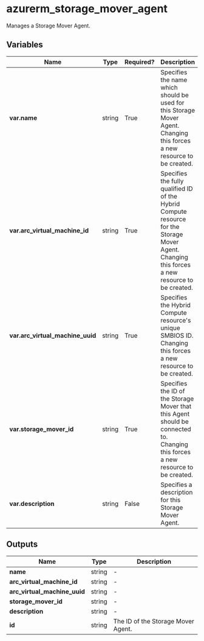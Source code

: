 # azurerm_storage_mover_agent

Manages a Storage Mover Agent.

## Variables

| Name | Type | Required? |  Description |
| ---- | ---- | --------- |  ----------- |
| **var.name** | string | True | Specifies the name which should be used for this Storage Mover Agent. Changing this forces a new resource to be created. | 
| **var.arc_virtual_machine_id** | string | True | Specifies the fully qualified ID of the Hybrid Compute resource for the Storage Mover Agent. Changing this forces a new resource to be created. | 
| **var.arc_virtual_machine_uuid** | string | True | Specifies the Hybrid Compute resource's unique SMBIOS ID. Changing this forces a new resource to be created. | 
| **var.storage_mover_id** | string | True | Specifies the ID of the Storage Mover that this Agent should be connected to. Changing this forces a new resource to be created. | 
| **var.description** | string | False | Specifies a description for this Storage Mover Agent. | 



## Outputs

| Name | Type | Description |
| ---- | ---- | --------- | 
| **name** | string  | - | 
| **arc_virtual_machine_id** | string  | - | 
| **arc_virtual_machine_uuid** | string  | - | 
| **storage_mover_id** | string  | - | 
| **description** | string  | - | 
| **id** | string  | The ID of the Storage Mover Agent. | 